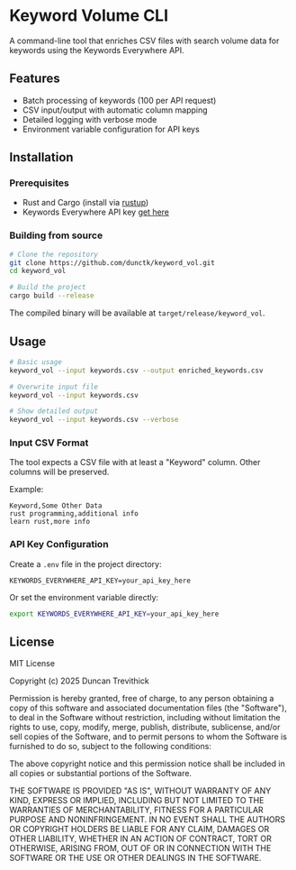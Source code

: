 # Keyword Volume CLI

A command-line tool that enriches CSV files with search volume data for keywords using the Keywords Everywhere API.

## Features

- Batch processing of keywords (100 per API request)
- CSV input/output with automatic column mapping
- Detailed logging with verbose mode
- Environment variable configuration for API keys

## Installation

### Prerequisites

- Rust and Cargo (install via [rustup](https://rustup.rs/))
- Keywords Everywhere API key [get here](https://keywordseverywhere.com/api-documentation.html)

### Building from source

```bash
# Clone the repository
git clone https://github.com/dunctk/keyword_vol.git
cd keyword_vol

# Build the project
cargo build --release
```

The compiled binary will be available at `target/release/keyword_vol`.

## Usage

```bash
# Basic usage
keyword_vol --input keywords.csv --output enriched_keywords.csv

# Overwrite input file
keyword_vol --input keywords.csv

# Show detailed output
keyword_vol --input keywords.csv --verbose
```

### Input CSV Format

The tool expects a CSV file with at least a "Keyword" column. Other columns will be preserved.

Example:
```csv
Keyword,Some Other Data
rust programming,additional info
learn rust,more info
```

### API Key Configuration

Create a `.env` file in the project directory:
```
KEYWORDS_EVERYWHERE_API_KEY=your_api_key_here
```

Or set the environment variable directly:
```bash
export KEYWORDS_EVERYWHERE_API_KEY=your_api_key_here
```

## License

MIT License

Copyright (c) 2025 Duncan Trevithick

Permission is hereby granted, free of charge, to any person obtaining a copy
of this software and associated documentation files (the "Software"), to deal
in the Software without restriction, including without limitation the rights
to use, copy, modify, merge, publish, distribute, sublicense, and/or sell
copies of the Software, and to permit persons to whom the Software is
furnished to do so, subject to the following conditions:

The above copyright notice and this permission notice shall be included in all
copies or substantial portions of the Software.

THE SOFTWARE IS PROVIDED "AS IS", WITHOUT WARRANTY OF ANY KIND, EXPRESS OR
IMPLIED, INCLUDING BUT NOT LIMITED TO THE WARRANTIES OF MERCHANTABILITY,
FITNESS FOR A PARTICULAR PURPOSE AND NONINFRINGEMENT. IN NO EVENT SHALL THE
AUTHORS OR COPYRIGHT HOLDERS BE LIABLE FOR ANY CLAIM, DAMAGES OR OTHER
LIABILITY, WHETHER IN AN ACTION OF CONTRACT, TORT OR OTHERWISE, ARISING FROM,
OUT OF OR IN CONNECTION WITH THE SOFTWARE OR THE USE OR OTHER DEALINGS IN THE
SOFTWARE. 